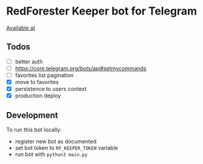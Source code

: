 # RedForester Keeper bot for Telegram

[Available at](https://t.me/redforester_keeper_bot)

## Todos

- [ ] better auth
- [ ] https://core.telegram.org/bots/api#setmycommands
- [ ] favorites list pagination
- [x] move to favorites
- [x] persistence to users context
- [x] production deploy

## Development

To run this bot locally:
- register new bot as documented
- set bot token to `RF_KEEPER_TOKEN` variable
- run bot with `python3 main.py`
